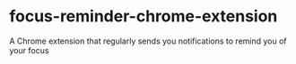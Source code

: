 # focus-reminder-chrome-extension
A Chrome extension that regularly sends you notifications to remind you of your focus

